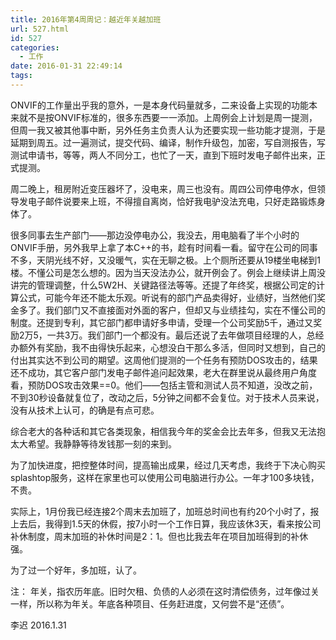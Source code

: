 ```yaml
---
title: 2016年第4周周记：越近年关越加班
url: 527.html
id: 527
categories:
  - 工作
date: 2016-01-31 22:49:14
tags:
---
```


ONVIF的工作量出乎我的意外，一是本身代码量就多，二来设备上实现的功能本来就不是按ONVIF标准的，很多东西要一一添加。上周例会上计划是周一提测，但周一我又被其他事中断，另外任务主负责人认为还要实现一些功能才提测，于是延期到周五。过一遍测试，提交代码、编译，制作升级包，加密，写自测报告，写测试申请书，等等，两人不同分工，也忙了一天，直到下班时发电子邮件出来，正式提测。 

周二晚上，租房附近变压器坏了，没电来，周三也没有。周四公司停电停水，但领导发电子邮件说要来上班，不得擅自离岗，恰好我电驴没法充电，只好走路锻炼身体了。 

很多同事去生产部门——那边没停电办公，我没去，用电脑看了半个小时的ONVIF手册，另外我早上拿了本C++的书，趁有时间看一看。留守在公司的同事不多，天阴光线不好，又没暖气，实在无聊之极。上个厕所还要从19楼坐电梯到1楼。不懂公司是怎么想的。因为当天没法办公，就开例会了。例会上继续讲上周没讲完的管理调整，什么5W2H、关键路径法等等。还提了年终奖，根据公司定的计算公式，可能今年还不能太乐观。听说有的部门产品卖得好，业绩好，当然他们奖金多了。我们部门又不直接面对外面的客户，但却又与业绩挂勾，实在不懂公司的制度。还提到专利，其它部门都申请好多申请，受理一个公司奖励5千，通过又奖励2万5，一共3万。我们部门一个都没有。最后还说了去年做项目经理的人，总经办额外有奖励，我不由得快乐起来，心想没白干那么多活，但同时又想到，自己的付出其实达不到公司的期望。这周他们提测的一个任务有预防DOS攻击的，结果还不成功，其它客户部门发电子邮件追问起效果，老大在群里说从最终用户角度看，预防DOS攻击效果==0。他们——包括主管和测试人员不知道，没改之前，不到30秒设备就复位了，改动之后，5分钟之间都不会复位。对于技术人员来说，没有从技术上认可，的确是有点可悲。 

综合老大的各种话和其它各类现象，相信我今年的奖金会比去年多，但我又无法抱太大希望。我静静等待发钱那一刻的来到。 

为了加快进度，把控整体时间，提高输出成果，经过几天考虑，我终于下决心购买splashtop服务，这样在家里也可以使用公司电脑进行办公。一年才100多块钱，不贵。 

实际上，1月份我已经连接2个周末去加班了，加班总时间也有约20个小时了，报上去后，我得到1.5天的休假，按7小时一个工作日算，我应该休3天，看来按公司补休制度，周末加班的补休时间是2：1。但也比我去年在项目加班得到的补休强。 

为了过一个好年，多加班，认了。

注： 
年关，指农历年底。旧时欠租、负债的人必须在这时清偿债务，过年像过关一样，所以称为年关。年底各种项目、任务赶进度，又何尝不是“还债”。

李迟 2016.1.31